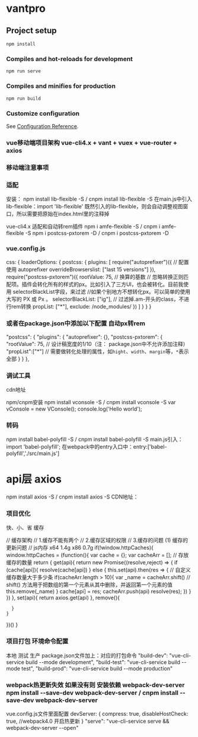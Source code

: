 <!--
 * @Description: 项目注释
 * @Version: 2.0
 * @Autor: lhl
 * @Date: 2020-11-21 09:08:25
 * @LastEditors: lhl
 * @LastEditTime: 2020-11-22 17:15:42
-->
# vantpro

## Project setup
```
npm install
```

### Compiles and hot-reloads for development
```
npm run serve
```

### Compiles and minifies for production
```
npm run build
```

### Customize configuration
See [Configuration Reference](https://cli.vuejs.org/config/).

### vue移动端项目架构  vue-cli4.x + vant + vuex + vue-router + axios  

### 移动端注意事项
### 适配
安装： npm install lib-flexible -S  /  cnpm install lib-flexible -S
在main.js中引入lib-flexible：import 'lib-flexible'
既然引入的lib-flexible，则会自动调整视图窗口，所以需要把原始在index.html里的<meta name="viewport" content="width=device-width,initial-scale=1.0">注释掉

vue-cli4.x 适配和自动转rem插件
npm i amfe-flexible -S / cnpm i amfe-flexible -S
npm i postcss-pxtorem -D  / cnpm i postcss-pxtorem -D

### vue.config.js
css: {
    loaderOptions: {
      postcss: {
        plugins: [
          require("autoprefixer")({
            // 配置使用 autoprefixer
            overrideBrowserslist: ["last 15 versions"] 
          }),
          require("postcss-pxtorem")({
            rootValue: 75, // 换算的基数
            // 忽略转换正则匹配项。插件会转化所有的样式的px。比如引入了三方UI，也会被转化。目前我使用 selectorBlackList字段，来过滤
            //如果个别地方不想转化px。可以简单的使用大写的 PX 或 Px 。
            selectorBlackList: ["ig"], // 过滤掉.am-开头的class，不进行rem转换
            propList: ["*"],
            exclude: /node_modules/
          })
        ]
      }
    }
  }

### 或者在package.json中添加以下配置 自动px转rem
  "postcss": {
   "plugins": {
    "autoprefixer": {},
    "postcss-pxtorem": {
           "rootValue": 75, // 设计稿宽度的1/10（注： package.json中不允许添加注释）
           "propList":["*"] // 需要做转化处理的属性，如`hight`、`width`、`margin`等，`*`表示全部
        }
    }
},

### 调试工具
cdn地址
<script src="https://cdn.bootcss.com/vConsole/3.3.4/vconsole.min.js"></script>
npm/cnpm安装
npm install vconsole -S  / cnpm install vconsole -S
var vConsole = new VConsole();
console.log('Hello world');

### 转码
npm install babel-polyfill -S  / cnpm install babel-polyfill -S
main.js引入：import 'babel-polyfill';
在webpack中的entry入口中：entry:['babel-polyfill','./src/main.js']

# api层 axios
npm install axios -S /  cnpm install axios -S
CDN地址：
<script src="https://unpkg.com/axios/dist/axios.min.js"></script>


### 项目优化
快、小、省
缓存

// 缓存架构
// 1.缓存不能有两个
// 2.缓存区域的权限
// 3.缓存的问题  (1) 缓存的更新问题
// js内存 x64 1.4g x86 0.7g
if(!window.httpCaches){
  window.httpCaches = (function(){
    var cache = {};
    var cacheArr = []; // 存放缓存的数量
    return {
      get(api){
        return new Promise((resolve,reject) => {
          if (cache[api]){
            resolve(cache[api])
          } else {
            this.set(api).then(res => {
              // 自定义缓存数量大于多少条
              if(cacheArr.length > 10){
                var _name = cacheArr.shift() // shift() 方法用于把数组的第一个元素从其中删除，并返回第一个元素的值
                this.remove(_name)
              }
              cache[api] = res;
              cacheArr.push(api)
              resolve(res);
            })
          }
        })
      },
      set(api){
        return axios.get(api)
      },
      remove(){
        
      }
    }

  })()
}

### 项目打包 环境命令配置
本地
测试
生产
package.json文件加上：对应的打包命令
"build-dev": "vue-cli-service build --mode development",
"build-test": "vue-cli-service build --mode test",
"build-prod": "vue-cli-service build --mode production"

### webpack热更新失效  如果没有则 安装依赖 webpack-dev-server  npm install --save-dev webpack-dev-server / cnpm install --save-dev webpack-dev-server 
vue.config.js文件里面配置
devServer: {
	compress: true,
	disableHostCheck: true, //webpack4.0 开启热更新
}
"serve": "vue-cli-service serve && webpack-dev-server --open"